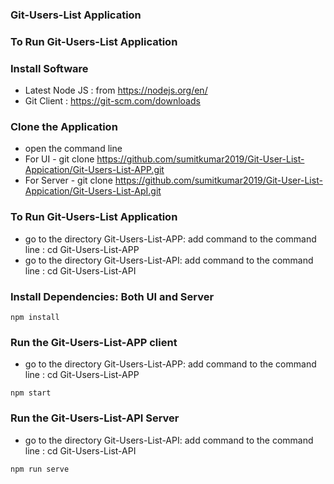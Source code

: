 ### Git-Users-List Application

### To Run Git-Users-List Application

### Install Software

- Latest Node JS : from https://nodejs.org/en/
- Git Client : https://git-scm.com/downloads

### Clone the Application

- open the command line
- For UI - git clone https://github.com/sumitkumar2019/Git-User-List-Appication/Git-Users-List-APP.git
- For Server - git clone https://github.com/sumitkumar2019/Git-User-List-Appication/Git-Users-List-ApI.git

### To Run Git-Users-List Application

- go to the directory Git-Users-List-APP: add command to the command line : cd Git-Users-List-APP
- go to the directory Git-Users-List-API: add command to the command line : cd Git-Users-List-API

### Install Dependencies: Both UI and Server

```
npm install

```

### Run the Git-Users-List-APP client

- go to the directory Git-Users-List-APP: add command to the command line : cd Git-Users-List-APP

```
npm start
```

### Run the Git-Users-List-API Server

- go to the directory Git-Users-List-API: add command to the command line : cd Git-Users-List-API

```
npm run serve
```
